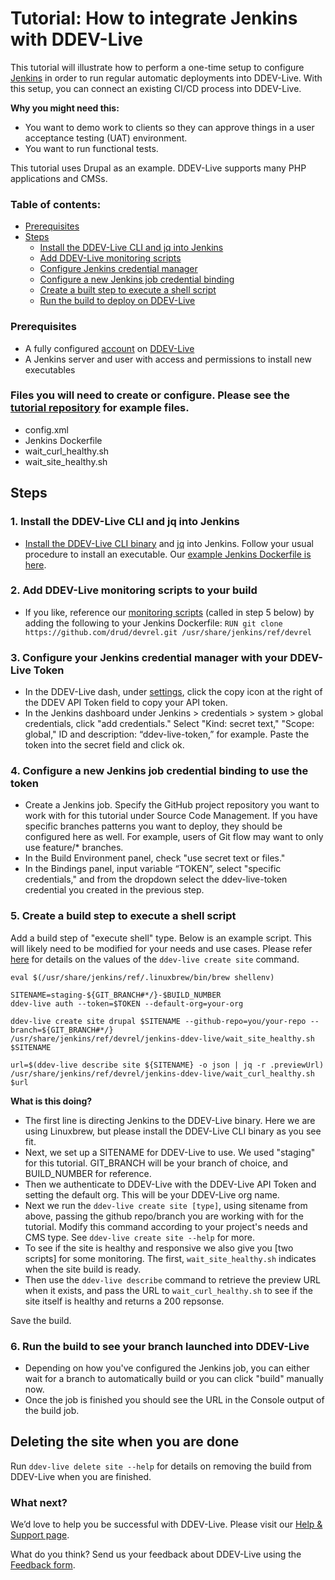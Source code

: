 # Tutorial: How to integrate Jenkins with DDEV-Live

This tutorial will illustrate how to perform a one-time setup to configure [Jenkins](https://jenkins.io/) in order to run regular automatic deployments into DDEV-Live. With this setup, you can connect an existing CI/CD process into DDEV-Live.

**Why you might need this:**

- You want to demo work to clients so they can approve things in a user acceptance testing (UAT) environment.
- You want to run functional tests.

This tutorial uses Drupal as an example. DDEV-Live supports many PHP applications and CMSs.

### Table of contents:
- [Prerequisites](#prerequisites)
- [Steps](#steps)
  - [Install the DDEV-Live CLI and jq into Jenkins](#1-install-the-ddev-live-cli-and-jq-into-jenkins)
  - [Add DDEV-Live monitoring scripts](#2-add-ddev-live-monitoring-scripts-to-your-build)
  - [Configure Jenkins credential manager](#3-configure-your-jenkins-credential-manager-with-your-ddev-live-token)
  - [Configure a new Jenkins job credential binding](#4-configure-a-new-jenkins-job-credential-binding-to-use-the-token)
  - [Create a built step to execute a shell script](#5-create-a-build-step-to-execute-a-shell-script)
  - [Run the build to deploy on DDEV-Live](#6-run-the-build-to-see-your-branch-launched-into-ddev-live)

### Prerequisites
- A fully configured [account](account-types.md) on [DDEV-Live](https://dash.ddev.com/)
- A Jenkins server and user with access and permissions to install new executables

### Files you will need to create or configure. Please see the [tutorial repository](https://github.com/drud/devrel/tree/master/jenkins-ddev-live) for example files.
- config.xml
- Jenkins Dockerfile
- wait_curl_healthy.sh
- wait_site_healthy.sh

## Steps
### 1. Install the DDEV-Live CLI and jq into Jenkins
- [Install the DDEV-Live CLI binary](https://docs.ddev.com/getting-started/#install-the-ddev-live-cli) and [jq](https://stedolan.github.io/jq/) into Jenkins. Follow your usual procedure to install an executable. Our [example Jenkins Dockerfile is here](https://github.com/drud/devrel/blob/master/jenkins-ddev-live/Dockerfile).

### 2. Add DDEV-Live monitoring scripts to your build
- If you like, reference our [monitoring scripts](https://github.com/drud/devrel/tree/master/jenkins-ddev-live) (called in step 5 below) by adding the following to your Jenkins Dockerfile:
`RUN git clone https://github.com/drud/devrel.git /usr/share/jenkins/ref/devrel`

### 3. Configure your Jenkins credential manager with your DDEV-Live Token
- In the DDEV-Live dash, under [settings](https://dash.ddev.com/settings/), click the copy icon at the right of the DDEV API Token field to copy your API token.
- In the Jenkins dashboard under Jenkins > credentials > system > global credentials, click "add credentials." Select "Kind: secret text," "Scope: global," ID and description: “ddev-live-token,” for example. Paste the token into the secret field and click ok.

### 4. Configure a new Jenkins job credential binding to use the token
- Create a Jenkins job. Specify the GitHub project repository you want to work with for this tutorial under Source Code Management. If you have specific branches patterns you want to deploy, they should be configured here as well. For example, users of Git flow may want to only use feature/* branches.
- In the Build Environment panel, check "use secret text or files."
- In the Bindings panel, input variable “TOKEN”, select "specific credentials," and from the dropdown select the ddev-live-token credential you created in the previous step.

### 5. Create a build step to execute a shell script
Add a build step of "execute shell" type. Below is an example script. This will likely need to be modified for your needs and use cases. Please refer [here](https://docs.ddev.com/getting-started/#add-a-site-from-your-connected-github-account) for details on the values of the `ddev-live create site` command.

```
eval $(/usr/share/jenkins/ref/.linuxbrew/bin/brew shellenv)

SITENAME=staging-${GIT_BRANCH#*/}-$BUILD_NUMBER
ddev-live auth --token=$TOKEN --default-org=your-org

ddev-live create site drupal $SITENAME --github-repo=you/your-repo --branch=${GIT_BRANCH#*/}
/usr/share/jenkins/ref/devrel/jenkins-ddev-live/wait_site_healthy.sh $SITENAME

url=$(ddev-live describe site ${SITENAME} -o json | jq -r .previewUrl)
/usr/share/jenkins/ref/devrel/jenkins-ddev-live/wait_curl_healthy.sh $url
```

**What is this doing?**

- The first line is directing Jenkins to the DDEV-Live binary. Here we are using Linuxbrew, but please install the DDEV-Live CLI binary as you see fit.
- Next, we set up a SITENAME for DDEV-Live to use. We used "staging" for this tutorial. GIT_BRANCH will be your branch of choice, and BUILD_NUMBER for reference.
- Then we authenticate to DDEV-Live with the DDEV-Live API Token and setting the default org. This will be your DDEV-Live org name.
- Next we run the `ddev-live create site [type]`, using sitename from above, passing the github repo/branch you are working with for the tutorial. Modify this command according to your project's needs and CMS type. See `ddev-live create site --help` for more.
- To see if the site is healthy and responsive we also give you [two scripts] for some monitoring. The first, `wait_site_healthy.sh` indicates when the site build is ready.
- Then use the `ddev-live describe` command to retrieve the preview URL when it exists, and pass the URL to `wait_curl_healthy.sh` to see if the site itself is healthy and returns a 200 repsonse.

Save the build.

### 6. Run the build to see your branch launched into DDEV-Live
- Depending on how you've configured the Jenkins job, you can either wait for a branch to automatically build or you can click "build" manually now.
- Once the job is finished you should see the URL in the Console output of the build job.

## Deleting the site when you are done
Run `ddev-live delete site --help` for details on removing the build from DDEV-Live when you are finished.

### What next?
We’d love to help you be successful with DDEV-Live. Please visit our [Help & Support page](https://docs.ddev.com/support/).

What do you think? Send us your feedback about DDEV-Live using the [Feedback form](https://dash.ddev.com/feedback/).
